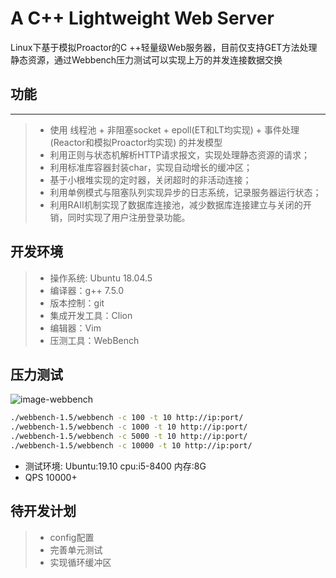 # A C++ Lightweight Web Server
Linux下基于模拟Proactor的C ++轻量级Web服务器，目前仅支持GET方法处理静态资源，通过Webbench压力测试可以实现上万的并发连接数据交换

## 功能
----------
> * 使用 线程池 + 非阻塞socket + epoll(ET和LT均实现) + 事件处理(Reactor和模拟Proactor均实现) 的并发模型
> * 利用正则与状态机解析HTTP请求报文，实现处理静态资源的请求；
> * 利用标准库容器封装char，实现自动增长的缓冲区；
> * 基于小根堆实现的定时器，关闭超时的非活动连接；
> * 利用单例模式与阻塞队列实现异步的日志系统，记录服务器运行状态；
> * 利用RAII机制实现了数据库连接池，减少数据库连接建立与关闭的开销，同时实现了用户注册登录功能。

## 开发环境
> * 操作系统: Ubuntu 18.04.5
> * 编译器：g++ 7.5.0
> * 版本控制：git
> * 集成开发工具：Clion
> * 编辑器：Vim
> * 压测工具：WebBench

## 压力测试
![image-webbench](https://github.com/markparticle/WebServer/blob/master/readme.assest/%E5%8E%8B%E5%8A%9B%E6%B5%8B%E8%AF%95.png)
```bash
./webbench-1.5/webbench -c 100 -t 10 http://ip:port/
./webbench-1.5/webbench -c 1000 -t 10 http://ip:port/
./webbench-1.5/webbench -c 5000 -t 10 http://ip:port/
./webbench-1.5/webbench -c 10000 -t 10 http://ip:port/
```
* 测试环境: Ubuntu:19.10 cpu:i5-8400 内存:8G 
* QPS 10000+

## 待开发计划
> * config配置
> * 完善单元测试
> * 实现循环缓冲区

